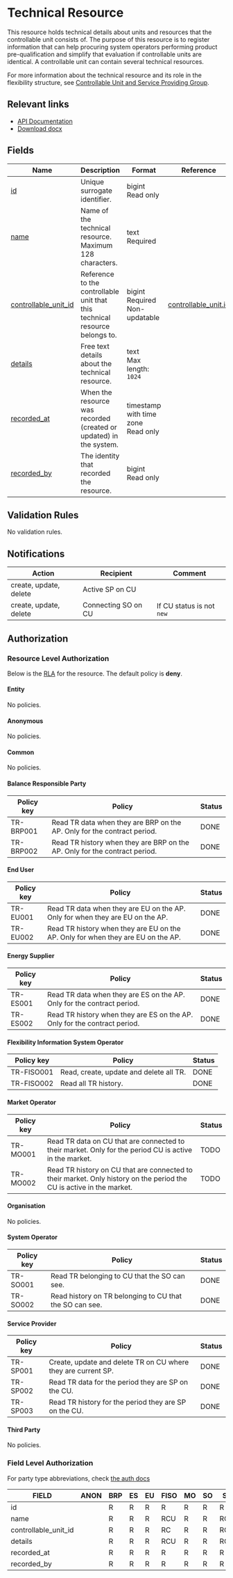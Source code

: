 # Technical Resource

This resource holds technical details about units and resources that the
controllable unit consists of. The purpose of this resource is to register
information that can help procuring system operators performing product
pre-qualification and simplify that evaluation if controllable units are
identical. A controllable unit can contain several technical resources.

For more information about the technical resource and its role in the
flexibility structure, see [Controllable Unit and Service Providing Group](../concepts/cu-spg.md).

## Relevant links

* [API Documentation](../api/v0/index.html#/operations/list_technical_resource)
* [Download docx](../download/technical_resource.docx)

## Fields

| Name                                                                                             | Description                                                                 | Format                                 | Reference                                             |
|--------------------------------------------------------------------------------------------------|-----------------------------------------------------------------------------|----------------------------------------|-------------------------------------------------------|
| <a name="field-id" href="#field-id">id</a>                                                       | Unique surrogate identifier.                                                | bigint<br/>Read only                   |                                                       |
| <a name="field-name" href="#field-name">name</a>                                                 | Name of the technical resource. Maximum 128 characters.                     | text<br/>Required                      |                                                       |
| <a name="field-controllable_unit_id" href="#field-controllable_unit_id">controllable_unit_id</a> | Reference to the controllable unit that this technical resource belongs to. | bigint<br/>Required<br/>Non-updatable  | [controllable_unit.id](controllable_unit.md#field-id) |
| <a name="field-details" href="#field-details">details</a>                                        | Free text details about the technical resource.                             | text<br/>Max length: `1024`            |                                                       |
| <a name="field-recorded_at" href="#field-recorded_at">recorded_at</a>                            | When the resource was recorded (created or updated) in the system.          | timestamp with time zone<br/>Read only |                                                       |
| <a name="field-recorded_by" href="#field-recorded_by">recorded_by</a>                            | The identity that recorded the resource.                                    | bigint<br/>Read only                   |                                                       |

## Validation Rules

No validation rules.

## Notifications

| Action                 | Recipient           | Comment                   |
|------------------------|---------------------|---------------------------|
| create, update, delete | Active SP on CU     |                           |
| create, update, delete | Connecting SO on CU | If CU status is not `new` |

## Authorization

### Resource Level Authorization

Below is the [RLA](../technical/auth.md#resource-level-authorization-rla) for the
resource. The default policy is **deny**.

#### Entity

No policies.

#### Anonymous

No policies.

#### Common

No policies.

#### Balance Responsible Party

| Policy key | Policy                                                                     | Status |
|------------|----------------------------------------------------------------------------|--------|
| TR-BRP001  | Read TR data when they are BRP on the AP. Only for the contract period.    | DONE   |
| TR-BRP002  | Read TR history when they are BRP on the AP. Only for the contract period. | DONE   |

#### End User

| Policy key | Policy                                                                           | Status |
|------------|----------------------------------------------------------------------------------|--------|
| TR-EU001   | Read TR data when they are EU on the AP. Only for when they are EU on the AP.    | DONE   |
| TR-EU002   | Read TR history when they are EU on the AP. Only for when they are EU on the AP. | DONE   |

#### Energy Supplier

| Policy key | Policy                                                                    | Status |
|------------|---------------------------------------------------------------------------|--------|
| TR-ES001   | Read TR data when they are ES on the AP. Only for the contract period.    | DONE   |
| TR-ES002   | Read TR history when they are ES on the AP. Only for the contract period. | DONE   |

#### Flexibility Information System Operator

| Policy key | Policy                                  | Status |
|------------|-----------------------------------------|--------|
| TR-FISO001 | Read, create, update and delete all TR. | DONE   |
| TR-FISO002 | Read all TR history.                    | DONE   |

#### Market Operator

| Policy key | Policy                                                                                                               | Status |
|------------|----------------------------------------------------------------------------------------------------------------------|--------|
| TR-MO001   | Read TR data on CU that are connected to their market. Only for the period CU is active in the market.               | TODO   |
| TR-MO002   | Read TR history on CU that are connected to their market. Only history on the period the CU is active in the market. | TODO   |

#### Organisation

No policies.

#### System Operator

| Policy key | Policy                                                  | Status |
|------------|---------------------------------------------------------|--------|
| TR-SO001   | Read TR belonging to CU that the SO can see.            | DONE   |
| TR-SO002   | Read history on TR belonging to CU that the SO can see. | DONE   |

#### Service Provider

| Policy key | Policy                                                        | Status |
|------------|---------------------------------------------------------------|--------|
| TR-SP001   | Create, update and delete TR on CU where they are current SP. | DONE   |
| TR-SP002   | Read TR data for the period they are SP on the CU.            | DONE   |
| TR-SP003   | Read TR history for the period they are SP on the CU.         | DONE   |

#### Third Party

No policies.

### Field Level Authorization

For party type abbreviations, check [the auth docs](../technical/auth.md#party-market-actors)

| FIELD                | ANON | BRP | ES | EU | FISO | MO | SO | SP  | TP | ORG |
|----------------------|------|-----|----|----|------|----|----|-----|----|-----|
| id                   |      | R   | R  | R  | R    | R  | R  | R   | R  |     |
| name                 |      | R   | R  | R  | RCU  | R  | R  | RCU | R  |     |
| controllable_unit_id |      | R   | R  | R  | RC   | R  | R  | RC  | R  |     |
| details              |      | R   | R  | R  | RCU  | R  | R  | RCU | R  |     |
| recorded_at          |      | R   | R  | R  | R    | R  | R  | R   | R  |     |
| recorded_by          |      | R   | R  | R  | R    | R  | R  | R   | R  |     |
